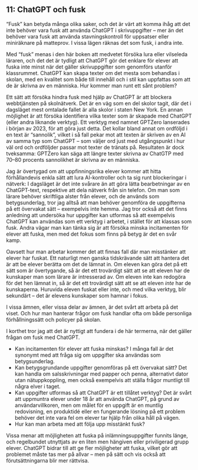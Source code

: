 ## 11: ChatGPT och fusk
“Fusk” kan betyda många olika saker, och det är värt att komma ihåg att det inte behöver vara fusk att använda ChatGPT i skrivuppgifter – mer än det behöver vara fusk att använda stavningskontroll för uppsatser eller miniräknare på matteprov. I vissa lägen räknas det som fusk, i andra inte.

Med “fusk” menas i den här boken att medvetet försöka lura eller vilseleda läraren, och det det är tydligt att ChatGPT gör det enklare för elever att fuska inte minst när det gäller skrivuppgifter som genomförs utanför klassrummet. ChatGPT kan skapa texter om det mesta som behandlas i skolan, med en kvalitet som både till innehåll och i stil kan uppfattas som att de är skrivna av en människa. Hur kommer man runt ett sånt problem?

Ett sätt att försöka hindra fusk med hjälp av ChatGPT är att blockera webbtjänsten på skolnätverk. Det är en väg som en del skolor tagit, där det i dagsläget mest omtalade fallet är alla skolor i staten New York. En annan möjlighet är att försöka identifiera vilka texter som är skapade med ChatGPT (eller andra liknande verktyg). Ett verktyg med namnet GPTZero lanserades i början av 2023, för att göra just detta. Det kollar bland annat om ordföljd i en text är “sannolik”, vilket i så fall pekar mot att texten är skriven av en AI av samma typ som ChatGPT – som väljer ord just med utgångspunkt i hur väl ord och ordföljder passar mot texter de tränats på. Resultaten är dock tveksamma: GPTZero kan säga att längre texter skrivna av ChatGTP med 70–80 procents sannolikhet är skrivna av en människa.

Jag är övertygad om att uppfinningsrika elever kommer att hitta förhållandevis enkla sätt att lura AI-kontroller och ta sig runt blockeringar i nätverk: I dagsläget är det inte svårare än att göra lätta bearbetningar av en ChatGPT-text, respektive att dela nätverk från sin telefon. Om man som lärare behöver skriftliga alster från elever, och de används som betygsunderlag, tror jag alltså att man behöver genomföra de uppgifterna på ett övervakat sätt – exempelvis inte hemma. Jag tror också att det finns anledning att undersöka hur uppgifter kan utformas så att exempelvis ChatGPT kan användas som ett verktyg i arbetet, i stället för att klassas som fusk. Andra vägar man kan tänka sig är att försöka minska incitamenten för elever att fuska, men med det fokus som finns på betyg är det en svår kamp.

Oavsett hur man arbetar kommer det att finnas fall där man misstänker att elever har fuskat. Ett naturligt men ganska tidskrävande sätt att hantera det är att be elever berätta om det de lämnat in. Om eleven kan göra det på ett sätt som är övertygande, så är det ett trovärdigt sätt att se att eleven har de kunskaper man som lärare är intresserad av. Om eleven inte kan redogöra för det hen lämnat in, så är det ett trovärdigt sätt att se att eleven *inte* har de kunskaperna. Huruvida eleven fuskat eller inte, och med vilka verktyg, blir sekundärt – det är elevens kunskaper som hamnar i fokus.

I vissa ämnen, eller vissa delar av ämnen, är det svårt att arbeta på det viset. Och hur man hanterar frågor om fusk handlar ofta om både personliga förhållningssätt och policyer på skolan.

I korthet tror jag att det är nyttigt att fundera i de här termerna, när det gäller frågan om fusk med ChatGPT.

* Kan incitamenten för elever att fuska minskas? I många fall är det synonymt med att fråga sig om uppgifter ska användas som betygsunderlag.
* Kan betygsgrundande uppgifter genomföras på ett övervakat sätt? Det kan handla om salsskrivningar med papper och penna, alternativt dator utan nätuppkoppling, men också exempelvis att ställa frågor muntligt till några elver i taget.
* Kan uppgifter utformas så att ChatGPT är ett tillåtet verktyg? Det är svårt att uppmuntra elever under 18 år att använda ChatGPT, på grund av användarvillkoren, men om målet för en uppgift är en muntlig redovisning, en produktidé eller en fungerande lösning på ett problem behöver det inte vara fel om elever tar hjälp från olika håll på vägen.
* Hur kan man arbeta med att följa upp misstänkt fusk?

Vissa menar att möjligheten att fuska på inlämningsuppgifter funnits länge, och regelbundet utnyttjats av en liten men hängiven eller priviligerad grupp elever. ChatGPT bidrar till att ge fler möjligheter att fuska, vilket gör att problemet måste tas mer på allvar – men på sätt och vis också att förutsättningarna blir mer rättvisa.